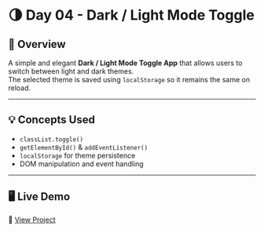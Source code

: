 # 🌗 Day 04 - Dark / Light Mode Toggle

## 📖 Overview
A simple and elegant **Dark / Light Mode Toggle App** that allows users to switch between light and dark themes.  
The selected theme is saved using `localStorage` so it remains the same on reload.

---

## 💡 Concepts Used
- `classList.toggle()`
- `getElementById()` & `addEventListener()`
- `localStorage` for theme persistence
- DOM manipulation and event handling

---

## 🖥️ Live Demo
🚀 [View Project](https://raw.githubusercontent.com/DhruvKaura/100-days-of-javascript/refs/heads/main/assets/DarkLightModeToggle.gif)


